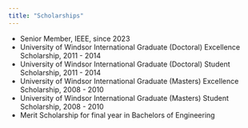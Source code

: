 ```yaml
---
title: "Scholarships"
---
```

* Senior Member, IEEE, since 2023
* University of Windsor International Graduate (Doctoral) Excellence Scholarship, 2011 - 2014
* University of Windsor International Graduate (Doctoral) Student Scholarship, 2011 - 2014
* University of Windsor International Graduate (Masters) Excellence Scholarship, 2008 - 2010
* University of Windsor International Graduate (Masters) Student Scholarship, 2008 - 2010
* Merit Scholarship for final year in Bachelors of Engineering


